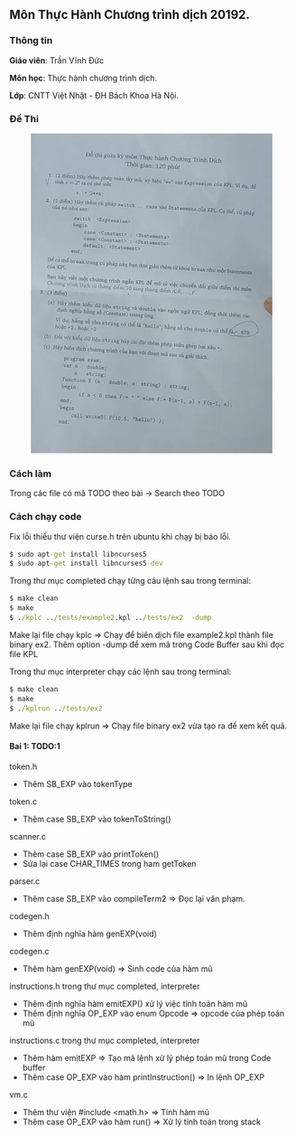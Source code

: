 ## Môn Thực Hành Chương trình dịch 20192.

### Thông tin
<b>Giáo viên</b>: Trần Vĩnh Đức

<b>Môn học</b>: Thực hành chương trình dịch.

<b>Lớp</b>: CNTT Việt Nhật - ĐH Bách Khoa Hà Nội.

### Đề Thi 
<div style="text-align: center">
<img src='./final_exam.jpg'>
</div>

### Cách làm 
Trong các file có mã TODO theo bài -> Search theo TODO
### Cách chạy code 
Fix lỗi thiếu thư viện curse.h trên ubuntu khi chạy bị báo lỗi.

```cmd
$ sudo apt-get install libncurses5
$ sudo apt-get install libncurses5-dev
```

Trong thư mục completed chạy từng câu lệnh sau trong terminal:

```cmd 
$ make clean 
$ make
$ ./kplc ../tests/example2.kpl ../tests/ex2  -dump 
``` 

Make lại file chạy kplc => Chạy để  biên dịch file example2.kpl thành file  binary ex2. Thêm option -dump để xem mã trong Code Buffer sau khi đọc file KPL 

Trong thư mục interpreter chạy các lệnh sau trong terminal:
```cmd
$ make clean
$ make 
$ ./kplrun ../tests/ex2
```

Make lại file chạy kplrun => Chạy file binary ex2 vừa tạo ra để xem kết quả.

#### Bai 1: TODO:1

token.h 
- Thêm SB_EXP vào tokenType

token.c
- Thêm case SB_EXP vào tokenToString()

scanner.c
- Thêm case SB_EXP vào printToken()
- Sửa lại case CHAR_TIMES trong ham getToken

parser.c
- Thêm case SB_EXP vào compileTerm2 => Đọc lại văn phạm.

codegen.h 
- Thêm định nghĩa hàm genEXP(void) 

codegen.c
- Thêm hàm genEXP(void) => Sinh code của hàm mũ

instructions.h trong thư mục completed, interpreter
- Thêm định nghĩa hàm emitEXP() xử lý việc tính toán hàm mũ
- Thêm định nghĩa OP_EXP vào enum Opcode => opcode của phép toán mũ

instructions.c trong thư mục completed, interpreter
- Thêm hàm emitEXP => Tạo mã lệnh xử lý phép toán mũ trong Code buffer 
- Thêm case OP_EXP vào hàm printInstruction() => In lệnh OP_EXP

vm.c 
- Thêm thư viện #include <math.h> => Tính hàm mũ
- Thêm case OP_EXP vào hàm run()  => Xử lý tính toán trong stack




